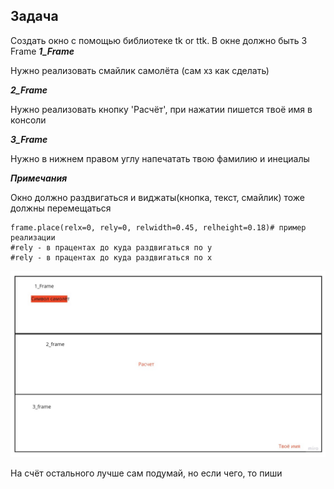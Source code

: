 ## Задача ##
Создать окно с помощью библиотеке tk or ttk.
В окне должно быть 3 Frame
***1_Frame***

Нужно реализовать смайлик самолёта (сам хз как сделать)

***2_Frame***

Нужно реализовать кнопку 'Расчёт', при нажатии пишется твоё имя в консоли 

***3_Frame***

Нужно в нижнем правом углу напечатать твою фамилию и инециалы

***Примечания***

Окно должно раздвигаться и виджаты(кнопка, текст, смайлик) тоже должны перемещаться
```shell
frame.place(relx=0, rely=0, relwidth=0.45, relheight=0.18)# пример реализации
#rely - в працентах до куда раздвигаться по y
#rely - в працентах до куда раздвигаться по x
```
![img.png](img.png)

На счёт остального лучше сам подумай, но если чего, то пиши